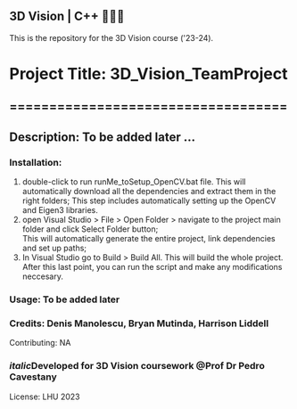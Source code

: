 ## 3D Vision | C++ 👨🏻‍💻

This is the repository for the 3D Vision course ('23-24).

# Project Title: 3D_Vision_TeamProject

## ===================================

## Description: To be added later ...

### Installation:
1. double-click to run runMe_toSetup_OpenCV.bat file. This will automatically download all the dependencies and extract them in the right folders;
   This step includes automatically setting up the OpenCV and Eigen3 libraries.
2. open Visual Studio > File > Open Folder > navigate to the project main folder and click Select Folder button; 		
   This will automatically generate the entire project, link dependencies and set up paths;
3. In Visual Studio go to Build > Build All. This will build the whole project.
   After this last point, you can run the script and make any modifications neccesary.


### Usage: To be added later

### Credits: Denis Manolescu, Bryan Mutinda, Harrison Liddell
Contributing: NA

### *italic*Developed for 3D Vision coursework @Prof Dr Pedro Cavestany

License: LHU 2023
